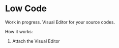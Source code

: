 # Low Code

Work in progress. Visual Editor for your source codes.

How it works:

1. Attach the Visual Editor <script> (a chrome plugin TBD)
2. Start your Svelte / React project in development mode
3. Use Visual Editor in your Chrome/Edge/Firefox.
4. Recompile ...

## Features of Lowcode

- Navigate to the source code (a specific JSX/TSX file) while browsing your React application in developmen mode
- Edit the source code directly in Chrome "visualy" or by using Monaco Editor
- Add a new page to your app without writing code
- We support React + React-router (UI toolkits: Material-UI, Ionic, Semantic UI, Ant Design, Grommet)

### Navigate to the source code (a specific file)

### Edit the source code directly in Chrome

![](/packages/browser-extension/.media/.github/Extension.gif)

### Add a new page to your app without writing code

![](/packages/browser-extension/.media/.github/Newpage.gif)

### Edit your localization files

![](/packages/browser-extension/.media/.github/Localizations.gif)

## Getting started

Chrome extensions

1. Ensure React Developer Tools chrome extension installed

- React Developer Tools Chrome extension [React devtools in marketplace](https://chrome.google.com/webstore/detail/react-developer-tools/fmkadmapgofadopljbjfkapdkoienihi?hl=en)

2. Install [Lowcode Chrome Extension](https://github.com/iteria-ui/lowcode/tree/master/packages/browser-extension)

- Go to /packages/browser-extension
- `yarn install` to install dependencies.
- `yarn run dev:chrome` to start the development server for chrome extension
- `yarn run dev:firefox` to start the development server for firefox addon
- `yarn run dev:opera` to start the development server for opera extension
- `yarn run build:chrome` to build chrome extension
- `yarn run build:firefox` to build firefox addon
- `yarn run build:opera` to build opera extension
- `yarn run build` builds and packs extensions all at once to extension/ directory
- Go to the browser address bar and type `chrome://extensions`
- Check the `Developer Mode` button to enable it.
- Click on the `Load Unpacked Extension…` button.
- Select your extension’s extracted directory.
- Exception is when you don't have standard RCA (`npx create-react-app your-app`) => see lowcode/babel-config.md

3. Start [FS over HTTP](https://github.com/iteria-ui/lowcode/tree/master/packages/fs-over-http) (used for saving modified source code)

- `cd packages/fs-over-http`
- `yarn install` to install dependencies.
- `yarn start` to start the project.

4. Start your reat applicantion in development mode and open in browser

- Use your React Aplication or use example React Application https://github.com/ionic-team/ionic-react-conference-app
- Start local webpack dev server

## How it works

- Babel plugin (used out of the box in Create React Application boilerplate) enriches the javascript with `__source` property (sorce code path, line and column)
- We have reused React Developer Tools Chrome extension
- Lowcode listens for message "inspectedElement" from React Deveoper Tools are sending
- Using Lowcode you can modify JSX/TSX source code either "visualy" (more features will come) or by integrade Monaco editor
- Web Pack Dev serer will recompile (tested also with Hot Code Replace)

## Architecture

![](/packages/browser-extension/.media/.github/Architecture.png)
